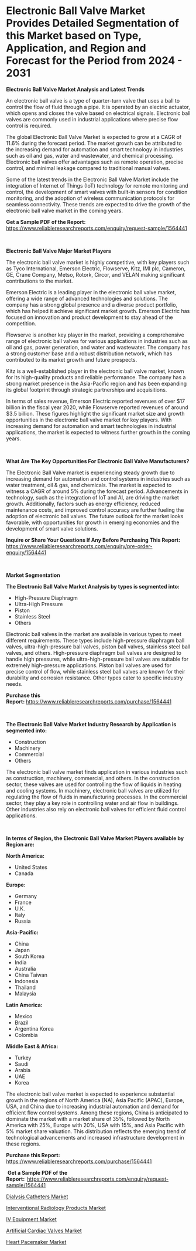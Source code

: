 <p><h1>Electronic Ball Valve Market Provides Detailed Segmentation of this Market based on Type, Application, and Region and Forecast for the Period from 2024 - 2031</h1></p><p><strong>Electronic Ball Valve Market Analysis and Latest Trends</strong></p>
<p><p>An electronic ball valve is a type of quarter-turn valve that uses a ball to control the flow of fluid through a pipe. It is operated by an electric actuator, which opens and closes the valve based on electrical signals. Electronic ball valves are commonly used in industrial applications where precise flow control is required.</p><p>The global Electronic Ball Valve Market is expected to grow at a CAGR of 11.6% during the forecast period. The market growth can be attributed to the increasing demand for automation and smart technology in industries such as oil and gas, water and wastewater, and chemical processing. Electronic ball valves offer advantages such as remote operation, precise control, and minimal leakage compared to traditional manual valves.</p><p>Some of the latest trends in the Electronic Ball Valve Market include the integration of Internet of Things (IoT) technology for remote monitoring and control, the development of smart valves with built-in sensors for condition monitoring, and the adoption of wireless communication protocols for seamless connectivity. These trends are expected to drive the growth of the electronic ball valve market in the coming years.</p></p>
<p><strong>Get a Sample PDF of the Report:&nbsp;</strong> <a href="https://www.reliableresearchreports.com/enquiry/request-sample/1564441">https://www.reliableresearchreports.com/enquiry/request-sample/1564441</a></p>
<p>&nbsp;</p>
<p><strong>Electronic Ball Valve Major Market Players</strong></p>
<p><p>The electronic ball valve market is highly competitive, with key players such as Tyco International, Emerson Electric, Flowserve, Kitz, IMI plc, Cameron, GE, Crane Company, Metso, Rotork, Circor, and VELAN making significant contributions to the market.</p><p>Emerson Electric is a leading player in the electronic ball valve market, offering a wide range of advanced technologies and solutions. The company has a strong global presence and a diverse product portfolio, which has helped it achieve significant market growth. Emerson Electric has focused on innovation and product development to stay ahead of the competition.</p><p>Flowserve is another key player in the market, providing a comprehensive range of electronic ball valves for various applications in industries such as oil and gas, power generation, and water and wastewater. The company has a strong customer base and a robust distribution network, which has contributed to its market growth and future prospects.</p><p>Kitz is a well-established player in the electronic ball valve market, known for its high-quality products and reliable performance. The company has a strong market presence in the Asia-Pacific region and has been expanding its global footprint through strategic partnerships and acquisitions.</p><p>In terms of sales revenue, Emerson Electric reported revenues of over $17 billion in the fiscal year 2020, while Flowserve reported revenues of around $3.5 billion. These figures highlight the significant market size and growth opportunities in the electronic ball valve market for key players. With increasing demand for automation and smart technologies in industrial applications, the market is expected to witness further growth in the coming years.</p></p>
<p>&nbsp;</p>
<p><strong>What Are The Key Opportunities For Electronic Ball Valve Manufacturers?</strong></p>
<p><p>The Electronic Ball Valve market is experiencing steady growth due to increasing demand for automation and control systems in industries such as water treatment, oil & gas, and chemicals. The market is expected to witness a CAGR of around 5% during the forecast period. Advancements in technology, such as the integration of IoT and AI, are driving the market growth. Additionally, factors such as energy efficiency, reduced maintenance costs, and improved control accuracy are further fueling the adoption of electronic ball valves. The future outlook for the market looks favorable, with opportunities for growth in emerging economies and the development of smart valve solutions.</p></p>
<p><strong>Inquire or Share Your Questions If Any Before Purchasing This Report:</strong> <a href="https://www.reliableresearchreports.com/enquiry/pre-order-enquiry/1564441">https://www.reliableresearchreports.com/enquiry/pre-order-enquiry/1564441</a></p>
<p>&nbsp;</p>
<p><strong>Market Segmentation</strong></p>
<p><strong>The Electronic Ball Valve Market Analysis by types is segmented into:</strong></p>
<p><ul><li>High-Pressure Diaphragm</li><li>Ultra-High Pressure</li><li>Piston</li><li>Stainless Steel</li><li>Others</li></ul></p>
<p><p>Electronic ball valves in the market are available in various types to meet different requirements. These types include high-pressure diaphragm ball valves, ultra-high-pressure ball valves, piston ball valves, stainless steel ball valves, and others. High-pressure diaphragm ball valves are designed to handle high pressures, while ultra-high-pressure ball valves are suitable for extremely high-pressure applications. Piston ball valves are used for precise control of flow, while stainless steel ball valves are known for their durability and corrosion resistance. Other types cater to specific industry needs.</p></p>
<p><strong>Purchase this Report:&nbsp;</strong><a href="https://www.reliableresearchreports.com/purchase/1564441">https://www.reliableresearchreports.com/purchase/1564441</a></p>
<p>&nbsp;</p>
<p><strong>The Electronic Ball Valve Market Industry Research by Application is segmented into:</strong></p>
<p><ul><li>Construction</li><li>Machinery</li><li>Commercial</li><li>Others</li></ul></p>
<p><p>The electronic ball valve market finds application in various industries such as construction, machinery, commercial, and others. In the construction sector, these valves are used for controlling the flow of liquids in heating and cooling systems. In machinery, electronic ball valves are utilized for regulating the flow of fluids in manufacturing processes. In the commercial sector, they play a key role in controlling water and air flow in buildings. Other industries also rely on electronic ball valves for efficient fluid control applications.</p></p>
<p>&nbsp;</p>
<p><strong>In terms of Region, the Electronic Ball Valve Market Players available by Region are:</strong></p>
<p>
    <p> <strong> North America: </strong>
        <ul>
            <li>United States</li>
            <li>Canada</li>
        </ul>
        </p> 
    <p> <strong> Europe: </strong>
        <ul>
            <li>Germany</li>
            <li>France</li>
            <li>U.K.</li>
            <li>Italy</li>
            <li>Russia</li>
        </ul>
        </p> 
    <p> <strong> Asia-Pacific: </strong>
        <ul>
            <li>China</li>
            <li>Japan</li>
            <li>South Korea</li>
            <li>India</li>
            <li>Australia</li>
            <li>China Taiwan</li>
            <li>Indonesia</li>
            <li>Thailand</li>
            <li>Malaysia</li>
        </ul>
        </p> 
    <p> <strong> Latin America: </strong>
        <ul>
            <li>Mexico</li>
            <li>Brazil</li>
            <li>Argentina Korea</li>
            <li>Colombia</li>
        </ul>
        </p> 
    <p> <strong> Middle East & Africa: </strong>
        <ul>
            <li>Turkey</li>
            <li>Saudi</li>
            <li>Arabia</li>
            <li>UAE</li>
            <li>Korea</li>
        </ul>
    </p>
    </p>
<p><p>The electronic ball valve market is expected to experience substantial growth in the regions of North America (NA), Asia Pacific (APAC), Europe, USA, and China due to increasing industrial automation and demand for efficient flow control systems. Among these regions, China is anticipated to dominate the market with a market share of 35%, followed by North America with 25%, Europe with 20%, USA with 15%, and Asia Pacific with 5% market share valuation. This distribution reflects the emerging trend of technological advancements and increased infrastructure development in these regions.</p></p>
<p><strong>Purchase this Report: </strong><a href="https://www.reliableresearchreports.com/purchase/1564441">https://www.reliableresearchreports.com/purchase/1564441</a></p>
<p>&nbsp;<strong>Get a Sample PDF of the Report:&nbsp;&nbsp;</strong><a href="https://www.reliableresearchreports.com/enquiry/request-sample/1564441">https://www.reliableresearchreports.com/enquiry/request-sample/1564441</a></p>
<p><strong></strong></p>
<p><p><a href="https://medium.com/@jaremington56468/dialysis-catheters-market-report-reveals-the-latest-trends-and-growth-opportunities-of-this-market-86ac686dc721">Dialysis Catheters Market</a></p><p><a href="https://medium.com/@peterm12562/interventional-radiology-products-market-report-reveals-the-latest-trends-and-growth-opportunities-611782b8c3e7">Interventional Radiology Products Market</a></p><p><a href="https://medium.com/@peterm12562/iv-equipment-market-size-and-market-trends-complete-industry-overview-2024-to-2031-590a6e0aac6f">IV Equipment Market</a></p><p><a href="https://medium.com/@damorgan64868/artificial-cardiac-valves-market-competitive-analysis-market-trends-and-forecast-to-2031-87614f775c53">Artificial Cardiac Valves Market</a></p><p><a href="https://medium.com/@damorgan64868/heart-pacemaker-market-comprehensive-assessment-by-type-application-and-geography-ecf49415763e">Heart Pacemaker Market</a></p></p>